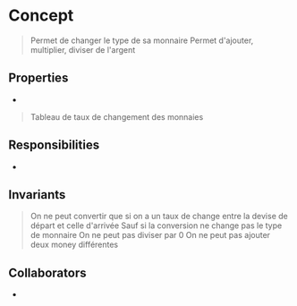 # Concept

> Permet de changer le type de sa monnaire
> Permet d'ajouter, multiplier, diviser de l'argent

## Properties

- 
> Tableau de taux de changement des monnaies

## Responsibilities

- 

## Invariants

> On ne peut convertir que si on a un taux de change entre la devise de départ et celle d'arrivée
> Sauf si la conversion ne change pas le type de monnaire
> On ne peut pas diviser par 0
> On ne peut pas ajouter deux money différentes

## Collaborators

-